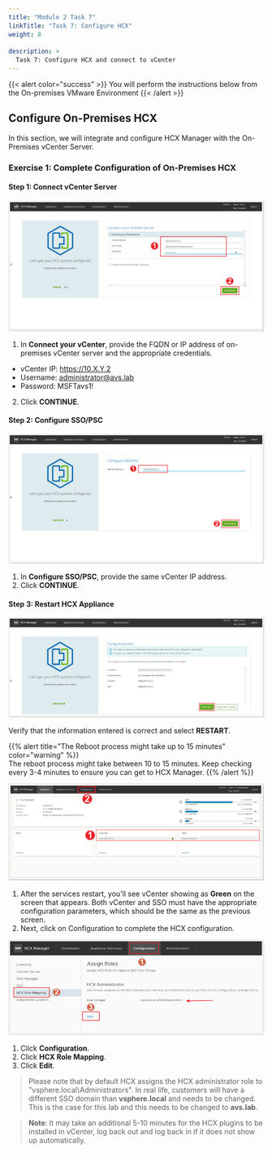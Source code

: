 ```yaml
---
title: "Module 2 Task 7"
linkTitle: "Task 7: Configure HCX"
weight: 8

description: >
  Task 7: Configure HCX and connect to vCenter
---
```


{{< alert color="success" >}}
You will perform the instructions below from the On-premises VMware Environment
{{< /alert >}}

## Configure On-Premises HCX

In this section, we will integrate and configure HCX Manager with the On-Premises vCenter Server.

### **Exercise 1: Complete Configuration of On-Premises HCX**

#### Step 1: Connect vCenter Server

![](Mod2Task7Pic1.png)

1. In **Connect your vCenter**, provide the FQDN or IP address of on-premises vCenter server and the appropriate credentials.
- vCenter IP: <https://10.X.Y.2>
- Username: [administrator@avs.lab](mailto:administrator@avs.lab)
- Password: MSFTavs1!
2. Click **CONTINUE**.

#### Step 2: Configure SSO/PSC

![](Mod2Task7Pic2.png)

1. In **Configure SSO/PSC**, provide the same vCenter IP address.
2. Click **CONTINUE**.

#### Step 3: Restart HCX Appliance

![](Mod2Task7Pic3.png)

Verify that the information entered is correct and select **RESTART**.

{{% alert title="The Reboot process might take up to 15 minutes" color="warning" %}}  
The reboot process might take between 10 to 15 minutes. Keep checking every 3-4 minutes to ensure you can get to HCX Manager.
{{% /alert %}}

![](Mod2Task7Pic4.png)

1. After the services restart, you'll see vCenter showing as **Green** on the screen that appears. Both vCenter and SSO must have the appropriate configuration parameters, which should be the same as the previous screen.
2. Next, click on Configuration to complete the HCX configuration.

![](Mod2Task7Pic5.png)

1. Click **Configuration**.
2. Click **HCX Role Mapping**.
3. Click **Edit**.

> Please note that by default HCX assigns the HCX administrator role to "vsphere.local\Administrators". In real life, customers will have a different SSO domain than **vsphere.local** and needs to be changed. This is the case for this lab and this needs to be changed to **avs.lab**.

> **Note**: It may take an additional 5-10 minutes for the HCX plugins to be installed in vCenter, log back out and log back in if it does not show up automatically.